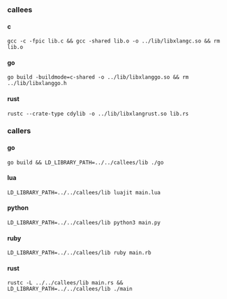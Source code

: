 ### callees

#### c
```
gcc -c -fpic lib.c && gcc -shared lib.o -o ../lib/libxlangc.so && rm lib.o
```

#### go
```
go build -buildmode=c-shared -o ../lib/libxlanggo.so && rm ../lib/libxlanggo.h
```

#### rust
```
rustc --crate-type cdylib -o ../lib/libxlangrust.so lib.rs
```

### callers

#### go
```
go build && LD_LIBRARY_PATH=../../callees/lib ./go
```

#### lua
```
LD_LIBRARY_PATH=../../callees/lib luajit main.lua
```

#### python
```
LD_LIBRARY_PATH=../../callees/lib python3 main.py
```

#### ruby
```
LD_LIBRARY_PATH=../../callees/lib ruby main.rb
```

#### rust
```
rustc -L ../../callees/lib main.rs && LD_LIBRARY_PATH=../../callees/lib ./main
```
